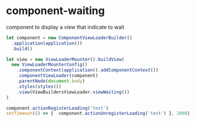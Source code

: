 # component-waiting
component to display a view that indicate to wait


```javascript
let component = new ComponentViewLoaderBuilder()
  .application(application())
  .build()

let view = new ViewLoaderMounter().buildView(
  new ViewLoaderMounterConfig()
    .componentContext(application().addComponentContext())
    .componentViewLoader(component)
    .parentNode(document.body)
    .styles(styles())
    .view(ViewBuildersViewLoader.viewWaiting())
)

component.actionRegisterLoading('test')
setTimeout(() => {  component.actionUnregisterLoading('test') }, 2000);
```
